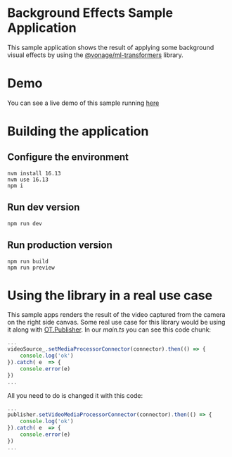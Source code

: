 # Background Effects Sample Application
This sample application shows the result of applying some background visual effects by using the [@vonage/ml-transformers](https://www.npmjs.com/package/@vonage/ml-transformers) library.
# Demo
You can see a live demo of this sample running [here](https://vonage-background-enchantments-sample.s3.amazonaws.com/index.html)
# Building the application
## Configure the environment
    nvm install 16.13
    nvm use 16.13
    npm i
## Run dev version

    npm run dev

## Run production version

    npm run build
    npm run preview

# Using the library in a real use case
This sample apps renders the result of the video captured from the camera on the right side canvas.
Some real use case for this library would be using it along with [OT.Publisher](https://tokbox.com/developer/guides/vonage-media-processor/js/#publisher-setvideomediaprocessorconnector-method).
In our *main.ts* you can see this code chunk:
```typescript
...
videoSource_.setMediaProcessorConnector(connector).then(() => {
	console.log('ok')
}).catch( e  => {
	console.error(e)
})
...
```
All you need to do is changed it with this code:
```typescript
...
publisher.setVideoMediaProcessorConnector(connector).then(() => {
    console.log('ok')
}).catch( e  => {
	console.error(e)
})
...
```